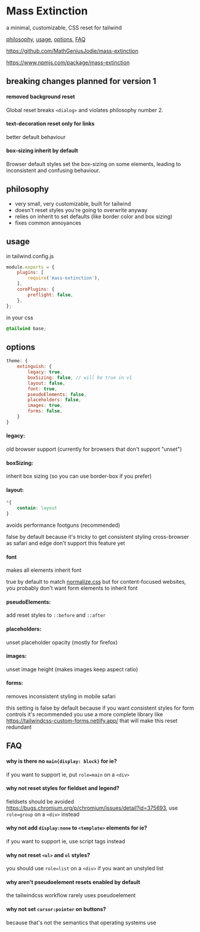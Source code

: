 # Mass Extinction

a minimal, customizable, CSS reset for tailwind

[philosophy](#philosophy), [usage](#usage), [options](#options), [FAQ](#faq)

<https://github.com/MathGeniusJodie/mass-extinction>

<https://www.npmjs.com/package/mass-extinction>

## breaking changes planned for version 1

#### removed background reset

Global reset breaks `<dialog>` and violates philosophy number 2.

#### text-decoration reset only for links

better default behaviour

#### box-sizing inherit by default

Browser default styles set the box-sizing on some elements, leading to inconsistent and confusing behaviour.

## philosophy

* very small, very customizable, built for tailwind
* doesn't reset styles you're going to overwrite anyway
* relies on inherit to set defaults (like border color and box sizing)
* fixes common annoyances

## usage

in tailwind.config.js

```js
module.exports = {
	plugins: [
		require('mass-extinction'),
	],
	corePlugins: {
		preflight: false,
	},
};
```

in your css

```css
@tailwind base;
```

## options

```js
theme: {
	extinguish: {
		legacy: true,
		boxSizing: false, // will be true in v1
		layout: false,
		font: true,
		pseudoElements: false,
		placeholders: false,
		images: true,
		forms: false,
	}
}
```

#### legacy:

old browser support (currently for browsers that don't support "unset")

#### boxSizing:

inherit box sizing (so you can use border-box if you prefer)

#### layout:

```css
*{
	contain: layout
}
```

avoids performance footguns (recommended)

false by default because it's tricky to get consistent styling cross-browser as safari and edge don't support this feature yet

#### font

makes all elements inherit font

true by default to match [normalize.css](https://necolas.github.io/normalize.css/) but for content-focused websites, you probably don't want form elements to inherit font

#### pseudoElements:

add reset styles to `::before` and `::after`

#### placeholders:

unset placeholder opacity (mostly for firefox)

#### images:

unset image height (makes images keep aspect ratio)

#### forms:

removes inconsistent styling in mobile safari

this setting is false by default because if you want consistent styles for form controls it's recommended you use a more complete library like <https://tailwindcss-custom-forms.netlify.app/> that will make this reset redundant

## FAQ

#### why is there no `main{display: block}` for ie?

if you want to support ie, put `role=main` on a `<div>`

#### why not reset styles for fieldset and legend?

fieldsets should be avoided <https://bugs.chromium.org/p/chromium/issues/detail?id=375693>, use `role=group` on a `<div>` instead

#### why not add `display:none` to `<template>` elements for ie?

if you want to support ie, use script tags instead

#### why not reset `<ul>` and `ol` styles?

you should use `role=list` on a `<div>` if you want an unstyled list

#### why aren't pseudoelement resets enabled by default

the tailwindcss workflow rarely uses pseudoelement

#### why not set `cursor:pointer` on buttons?

because that's not the semantics that operating systems use








